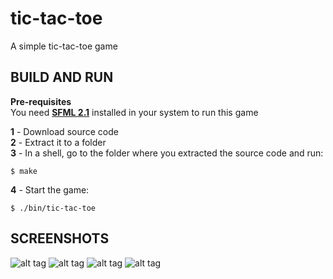 tic-tac-toe
===========

A simple tic-tac-toe game

## BUILD AND RUN

**Pre-requisites**  
You need **[SFML 2.1](http://sfml-dev.org/)** installed in your system to run this game

**1** - Download source code  
**2** - Extract it to a folder  
**3** - In a shell, go to the folder where you extracted the source code and run:  
```
$ make
```
**4** - Start the game:  
```
$ ./bin/tic-tac-toe
```

## SCREENSHOTS

![alt tag](http://oi62.tinypic.com/2ilimma.jpg)
![alt tag](http://oi57.tinypic.com/1z52a3d.jpg)
![alt tag](http://oi58.tinypic.com/eqy2yq.jpg)
![alt tag](http://oi59.tinypic.com/ridxk6.jpg)
